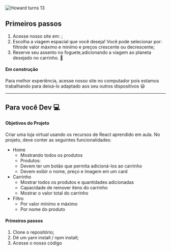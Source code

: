 ![Howard turns 13](https://user-images.githubusercontent.com/52434685/111887665-57335580-89b5-11eb-8143-f3c3fecbb9ec.png)


## Primeiros passos
1. Acesse nosso site em:                   ;
2. Escolha a viagem espacial que você deseja! Você pode selecionar por: filtrode valor máximo e minímo e preços crescente ou decrescente;
3. Reserve seu assento no foguete,adicionando a viagem ao planeta desejado no carrinho. :rocket:

#### Em construção
Para melhor experiência, acesse nosso site no computador pois estamos trabalhando para deixá-lo adaptado aos seu outros dispositivos :smiley:

________________________________________________________________________________________________________________________________________________________________________

## Para você Dev :computer:

#### Objetivos do Projeto

Criar uma loja virtual usando os recursos de React aprendido em aula. No projeto, deve conter as seguintes funcionalidades: 
- Home
    - Mostrando todos os produtos
    - Produtos:
    - Devem ter um botão que permita adicioná-los ao carrinho
    - Devem exibir o nome, preço e imagem em um card
- Carrinho
    - Mostrar todos os produtos e quantidades adicionadas
    - Capacidade de remover itens do carrinho
    - Mostrar o valor total do carrinho
- Filtro
    - Por valor mínimo e máximo
    - Por nome do produto

#### Primeiros passos

1. Clone o repositório;
2. Dê um  yarn install / npm install;
3. Acesse o nosso código
